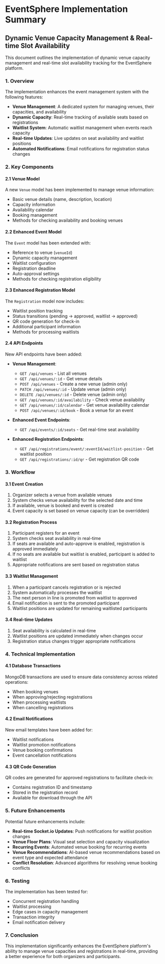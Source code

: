 # EventSphere Implementation Summary

## Dynamic Venue Capacity Management & Real-time Slot Availability

This document outlines the implementation of dynamic venue capacity management and real-time slot availability tracking for the EventSphere platform.

### 1. Overview

The implementation enhances the event management system with the following features:

- **Venue Management**: A dedicated system for managing venues, their capacities, and availability
- **Dynamic Capacity**: Real-time tracking of available seats based on registrations
- **Waitlist System**: Automatic waitlist management when events reach capacity
- **Real-time Updates**: Live updates on seat availability and waitlist positions
- **Automated Notifications**: Email notifications for registration status changes

### 2. Key Components

#### 2.1 Venue Model

A new `Venue` model has been implemented to manage venue information:

- Basic venue details (name, description, location)
- Capacity information
- Availability calendar
- Booking management
- Methods for checking availability and booking venues

#### 2.2 Enhanced Event Model

The `Event` model has been extended with:

- Reference to venue (`venueId`)
- Dynamic capacity management
- Waitlist configuration
- Registration deadline
- Auto-approval settings
- Methods for checking registration eligibility

#### 2.3 Enhanced Registration Model

The `Registration` model now includes:

- Waitlist position tracking
- Status transitions (pending → approved, waitlist → approved)
- QR code generation for check-in
- Additional participant information
- Methods for processing waitlists

#### 2.4 API Endpoints

New API endpoints have been added:

- **Venue Management**:
  - `GET /api/venues` - List all venues
  - `GET /api/venues/:id` - Get venue details
  - `POST /api/venues` - Create a new venue (admin only)
  - `PATCH /api/venues/:id` - Update venue (admin only)
  - `DELETE /api/venues/:id` - Delete venue (admin only)
  - `GET /api/venues/:id/availability` - Check venue availability
  - `GET /api/venues/:id/calendar` - Get venue availability calendar
  - `POST /api/venues/:id/book` - Book a venue for an event

- **Enhanced Event Endpoints**:
  - `GET /api/events/:id/seats` - Get real-time seat availability

- **Enhanced Registration Endpoints**:
  - `GET /api/registrations/event/:eventId/waitlist-position` - Get waitlist position
  - `GET /api/registrations/:id/qr` - Get registration QR code

### 3. Workflow

#### 3.1 Event Creation

1. Organizer selects a venue from available venues
2. System checks venue availability for the selected date and time
3. If available, venue is booked and event is created
4. Event capacity is set based on venue capacity (can be overridden)

#### 3.2 Registration Process

1. Participant registers for an event
2. System checks seat availability in real-time
3. If seats are available and auto-approve is enabled, registration is approved immediately
4. If no seats are available but waitlist is enabled, participant is added to waitlist
5. Appropriate notifications are sent based on registration status

#### 3.3 Waitlist Management

1. When a participant cancels registration or is rejected
2. System automatically processes the waitlist
3. The next person in line is promoted from waitlist to approved
4. Email notification is sent to the promoted participant
5. Waitlist positions are updated for remaining waitlisted participants

#### 3.4 Real-time Updates

1. Seat availability is calculated in real-time
2. Waitlist positions are updated immediately when changes occur
3. Registration status changes trigger appropriate notifications

### 4. Technical Implementation

#### 4.1 Database Transactions

MongoDB transactions are used to ensure data consistency across related operations:

- When booking venues
- When approving/rejecting registrations
- When processing waitlists
- When cancelling registrations

#### 4.2 Email Notifications

New email templates have been added for:

- Waitlist notifications
- Waitlist promotion notifications
- Venue booking confirmations
- Event cancellation notifications

#### 4.3 QR Code Generation

QR codes are generated for approved registrations to facilitate check-in:

- Contains registration ID and timestamp
- Stored in the registration record
- Available for download through the API

### 5. Future Enhancements

Potential future enhancements include:

- **Real-time Socket.io Updates**: Push notifications for waitlist position changes
- **Venue Floor Plans**: Visual seat selection and capacity visualization
- **Recurring Events**: Automated venue booking for recurring events
- **Venue Recommendations**: AI-based venue recommendations based on event type and expected attendance
- **Conflict Resolution**: Advanced algorithms for resolving venue booking conflicts

### 6. Testing

The implementation has been tested for:

- Concurrent registration handling
- Waitlist processing
- Edge cases in capacity management
- Transaction integrity
- Email notification delivery

### 7. Conclusion

This implementation significantly enhances the EventSphere platform's ability to manage venue capacities and registrations in real-time, providing a better experience for both organizers and participants.